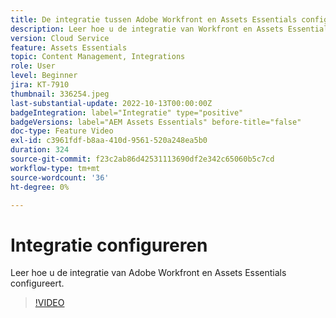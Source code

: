 ```yaml
---
title: De integratie tussen Adobe Workfront en Assets Essentials configureren
description: Leer hoe u de integratie van Workfront en Assets Essentials configureert.
version: Cloud Service
feature: Assets Essentials
topic: Content Management, Integrations
role: User
level: Beginner
jira: KT-7910
thumbnail: 336254.jpeg
last-substantial-update: 2022-10-13T00:00:00Z
badgeIntegration: label="Integratie" type="positive"
badgeVersions: label="AEM Assets Essentials" before-title="false"
doc-type: Feature Video
exl-id: c3961fdf-b8aa-410d-9561-520a248ea5b0
duration: 324
source-git-commit: f23c2ab86d42531113690df2e342c65060b5c7cd
workflow-type: tm+mt
source-wordcount: '36'
ht-degree: 0%

---
```


# Integratie configureren

Leer hoe u de integratie van Adobe Workfront en Assets Essentials configureert.

>[!VIDEO](https://video.tv.adobe.com/v/336254?quality=12&learn=on)

